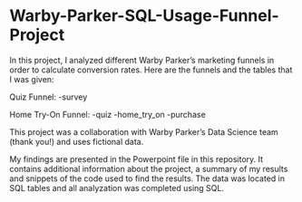 # Warby-Parker-SQL-Usage-Funnel-Project

In this project, I analyzed different Warby Parker’s marketing funnels in order to calculate conversion rates. Here are the funnels and the tables that I was given:

Quiz Funnel:
-survey

Home Try-On Funnel:
-quiz
-home_try_on
-purchase

This project was a collaboration with Warby Parker’s Data Science team (thank you!) and uses fictional data.


My findings are presented in the Powerpoint file in this repository. It contains additional information about the project, a summary of my results and snippets of the code used to find the results. The data was located in SQL tables and all analyzation was completed using SQL.

